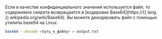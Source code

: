 Если в качестве конфиденциального значения используется файл, то содержимое секрета возвращается в [кодировке Base64](https://{{ lang }}.wikipedia.org/wiki/Base64). Вы можете декодировать файл с помощью утилиты base64 на Linux:

```bash
base64 --decode <путь_к_файлу> > output.txt
```